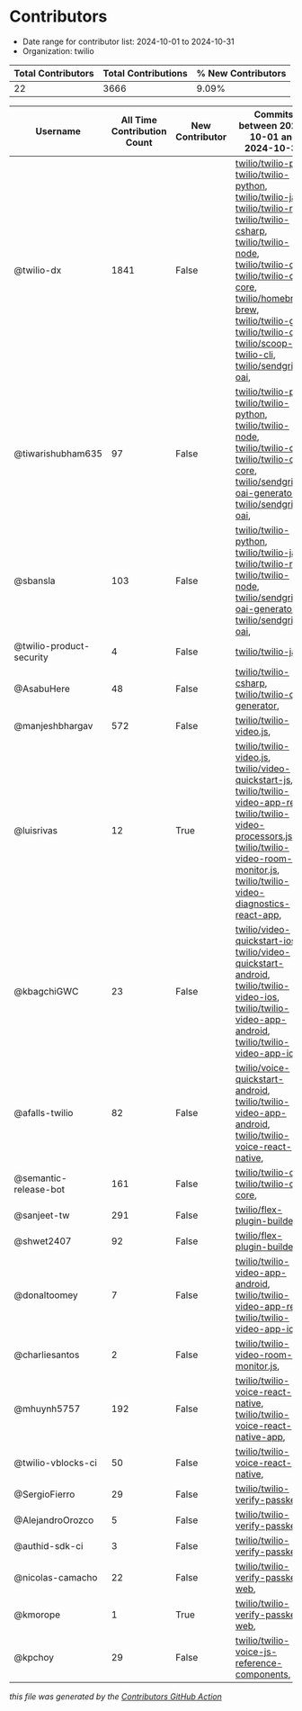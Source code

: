 # Contributors

- Date range for contributor list:  2024-10-01 to 2024-10-31
- Organization: twilio

| Total Contributors | Total Contributions | % New Contributors |
| --- | --- | --- |
| 22 | 3666 | 9.09% |

| Username | All Time Contribution Count | New Contributor | Commits between 2024-10-01 and 2024-10-31 |
| --- | --- | --- | --- |
| @twilio-dx | 1841 | False | [twilio/twilio-php](https://github.com/twilio/twilio-php/commits?author=twilio-dx&since=2024-10-01&until=2024-10-31), [twilio/twilio-python](https://github.com/twilio/twilio-python/commits?author=twilio-dx&since=2024-10-01&until=2024-10-31), [twilio/twilio-java](https://github.com/twilio/twilio-java/commits?author=twilio-dx&since=2024-10-01&until=2024-10-31), [twilio/twilio-ruby](https://github.com/twilio/twilio-ruby/commits?author=twilio-dx&since=2024-10-01&until=2024-10-31), [twilio/twilio-csharp](https://github.com/twilio/twilio-csharp/commits?author=twilio-dx&since=2024-10-01&until=2024-10-31), [twilio/twilio-node](https://github.com/twilio/twilio-node/commits?author=twilio-dx&since=2024-10-01&until=2024-10-31), [twilio/twilio-cli](https://github.com/twilio/twilio-cli/commits?author=twilio-dx&since=2024-10-01&until=2024-10-31), [twilio/twilio-cli-core](https://github.com/twilio/twilio-cli-core/commits?author=twilio-dx&since=2024-10-01&until=2024-10-31), [twilio/homebrew-brew](https://github.com/twilio/homebrew-brew/commits?author=twilio-dx&since=2024-10-01&until=2024-10-31), [twilio/twilio-go](https://github.com/twilio/twilio-go/commits?author=twilio-dx&since=2024-10-01&until=2024-10-31), [twilio/twilio-oai](https://github.com/twilio/twilio-oai/commits?author=twilio-dx&since=2024-10-01&until=2024-10-31), [twilio/scoop-twilio-cli](https://github.com/twilio/scoop-twilio-cli/commits?author=twilio-dx&since=2024-10-01&until=2024-10-31), [twilio/sendgrid-oai](https://github.com/twilio/sendgrid-oai/commits?author=twilio-dx&since=2024-10-01&until=2024-10-31),  |
| @tiwarishubham635 | 97 | False | [twilio/twilio-php](https://github.com/twilio/twilio-php/commits?author=tiwarishubham635&since=2024-10-01&until=2024-10-31), [twilio/twilio-python](https://github.com/twilio/twilio-python/commits?author=tiwarishubham635&since=2024-10-01&until=2024-10-31), [twilio/twilio-node](https://github.com/twilio/twilio-node/commits?author=tiwarishubham635&since=2024-10-01&until=2024-10-31), [twilio/twilio-cli](https://github.com/twilio/twilio-cli/commits?author=tiwarishubham635&since=2024-10-01&until=2024-10-31), [twilio/twilio-cli-core](https://github.com/twilio/twilio-cli-core/commits?author=tiwarishubham635&since=2024-10-01&until=2024-10-31), [twilio/sendgrid-oai-generator](https://github.com/twilio/sendgrid-oai-generator/commits?author=tiwarishubham635&since=2024-10-01&until=2024-10-31), [twilio/sendgrid-oai](https://github.com/twilio/sendgrid-oai/commits?author=tiwarishubham635&since=2024-10-01&until=2024-10-31),  |
| @sbansla | 103 | False | [twilio/twilio-python](https://github.com/twilio/twilio-python/commits?author=sbansla&since=2024-10-01&until=2024-10-31), [twilio/twilio-java](https://github.com/twilio/twilio-java/commits?author=sbansla&since=2024-10-01&until=2024-10-31), [twilio/twilio-ruby](https://github.com/twilio/twilio-ruby/commits?author=sbansla&since=2024-10-01&until=2024-10-31), [twilio/twilio-node](https://github.com/twilio/twilio-node/commits?author=sbansla&since=2024-10-01&until=2024-10-31), [twilio/sendgrid-oai-generator](https://github.com/twilio/sendgrid-oai-generator/commits?author=sbansla&since=2024-10-01&until=2024-10-31), [twilio/sendgrid-oai](https://github.com/twilio/sendgrid-oai/commits?author=sbansla&since=2024-10-01&until=2024-10-31),  |
| @twilio-product-security | 4 | False | [twilio/twilio-java](https://github.com/twilio/twilio-java/commits?author=twilio-product-security&since=2024-10-01&until=2024-10-31),  |
| @AsabuHere | 48 | False | [twilio/twilio-csharp](https://github.com/twilio/twilio-csharp/commits?author=AsabuHere&since=2024-10-01&until=2024-10-31), [twilio/twilio-oai-generator](https://github.com/twilio/twilio-oai-generator/commits?author=AsabuHere&since=2024-10-01&until=2024-10-31),  |
| @manjeshbhargav | 572 | False | [twilio/twilio-video.js](https://github.com/twilio/twilio-video.js/commits?author=manjeshbhargav&since=2024-10-01&until=2024-10-31),  |
| @luisrivas | 12 | True | [twilio/twilio-video.js](https://github.com/twilio/twilio-video.js/commits?author=luisrivas&since=2024-10-01&until=2024-10-31), [twilio/video-quickstart-js](https://github.com/twilio/video-quickstart-js/commits?author=luisrivas&since=2024-10-01&until=2024-10-31), [twilio/twilio-video-app-react](https://github.com/twilio/twilio-video-app-react/commits?author=luisrivas&since=2024-10-01&until=2024-10-31), [twilio/twilio-video-processors.js](https://github.com/twilio/twilio-video-processors.js/commits?author=luisrivas&since=2024-10-01&until=2024-10-31), [twilio/twilio-video-room-monitor.js](https://github.com/twilio/twilio-video-room-monitor.js/commits?author=luisrivas&since=2024-10-01&until=2024-10-31), [twilio/twilio-video-diagnostics-react-app](https://github.com/twilio/twilio-video-diagnostics-react-app/commits?author=luisrivas&since=2024-10-01&until=2024-10-31),  |
| @kbagchiGWC | 23 | False | [twilio/video-quickstart-ios](https://github.com/twilio/video-quickstart-ios/commits?author=kbagchiGWC&since=2024-10-01&until=2024-10-31), [twilio/video-quickstart-android](https://github.com/twilio/video-quickstart-android/commits?author=kbagchiGWC&since=2024-10-01&until=2024-10-31), [twilio/twilio-video-ios](https://github.com/twilio/twilio-video-ios/commits?author=kbagchiGWC&since=2024-10-01&until=2024-10-31), [twilio/twilio-video-app-android](https://github.com/twilio/twilio-video-app-android/commits?author=kbagchiGWC&since=2024-10-01&until=2024-10-31), [twilio/twilio-video-app-ios](https://github.com/twilio/twilio-video-app-ios/commits?author=kbagchiGWC&since=2024-10-01&until=2024-10-31),  |
| @afalls-twilio | 82 | False | [twilio/voice-quickstart-android](https://github.com/twilio/voice-quickstart-android/commits?author=afalls-twilio&since=2024-10-01&until=2024-10-31), [twilio/twilio-video-app-android](https://github.com/twilio/twilio-video-app-android/commits?author=afalls-twilio&since=2024-10-01&until=2024-10-31), [twilio/twilio-voice-react-native](https://github.com/twilio/twilio-voice-react-native/commits?author=afalls-twilio&since=2024-10-01&until=2024-10-31),  |
| @semantic-release-bot | 161 | False | [twilio/twilio-cli](https://github.com/twilio/twilio-cli/commits?author=semantic-release-bot&since=2024-10-01&until=2024-10-31), [twilio/twilio-cli-core](https://github.com/twilio/twilio-cli-core/commits?author=semantic-release-bot&since=2024-10-01&until=2024-10-31),  |
| @sanjeet-tw | 291 | False | [twilio/flex-plugin-builder](https://github.com/twilio/flex-plugin-builder/commits?author=sanjeet-tw&since=2024-10-01&until=2024-10-31),  |
| @shwet2407 | 92 | False | [twilio/flex-plugin-builder](https://github.com/twilio/flex-plugin-builder/commits?author=shwet2407&since=2024-10-01&until=2024-10-31),  |
| @donaltoomey | 7 | False | [twilio/twilio-video-app-android](https://github.com/twilio/twilio-video-app-android/commits?author=donaltoomey&since=2024-10-01&until=2024-10-31), [twilio/twilio-video-app-react](https://github.com/twilio/twilio-video-app-react/commits?author=donaltoomey&since=2024-10-01&until=2024-10-31), [twilio/twilio-video-app-ios](https://github.com/twilio/twilio-video-app-ios/commits?author=donaltoomey&since=2024-10-01&until=2024-10-31),  |
| @charliesantos | 2 | False | [twilio/twilio-video-room-monitor.js](https://github.com/twilio/twilio-video-room-monitor.js/commits?author=charliesantos&since=2024-10-01&until=2024-10-31),  |
| @mhuynh5757 | 192 | False | [twilio/twilio-voice-react-native](https://github.com/twilio/twilio-voice-react-native/commits?author=mhuynh5757&since=2024-10-01&until=2024-10-31), [twilio/twilio-voice-react-native-app](https://github.com/twilio/twilio-voice-react-native-app/commits?author=mhuynh5757&since=2024-10-01&until=2024-10-31),  |
| @twilio-vblocks-ci | 50 | False | [twilio/twilio-voice-react-native](https://github.com/twilio/twilio-voice-react-native/commits?author=twilio-vblocks-ci&since=2024-10-01&until=2024-10-31),  |
| @SergioFierro | 29 | False | [twilio/twilio-verify-passkeys](https://github.com/twilio/twilio-verify-passkeys/commits?author=SergioFierro&since=2024-10-01&until=2024-10-31),  |
| @AlejandroOrozco | 5 | False | [twilio/twilio-verify-passkeys](https://github.com/twilio/twilio-verify-passkeys/commits?author=AlejandroOrozco&since=2024-10-01&until=2024-10-31),  |
| @authid-sdk-ci | 3 | False | [twilio/twilio-verify-passkeys](https://github.com/twilio/twilio-verify-passkeys/commits?author=authid-sdk-ci&since=2024-10-01&until=2024-10-31),  |
| @nicolas-camacho | 22 | False | [twilio/twilio-verify-passkeys-web](https://github.com/twilio/twilio-verify-passkeys-web/commits?author=nicolas-camacho&since=2024-10-01&until=2024-10-31),  |
| @kmorope | 1 | True | [twilio/twilio-verify-passkeys-web](https://github.com/twilio/twilio-verify-passkeys-web/commits?author=kmorope&since=2024-10-01&until=2024-10-31),  |
| @kpchoy | 29 | False | [twilio/twilio-voice-js-reference-components](https://github.com/twilio/twilio-voice-js-reference-components/commits?author=kpchoy&since=2024-10-01&until=2024-10-31),  |

 _this file was generated by the [Contributors GitHub Action](https://github.com/github/contributors)_
